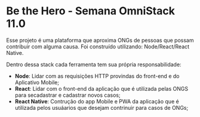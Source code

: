 # Be the Hero - Semana OmniStack 11.0

Esse projeto é uma plataforma que aproxima ONGs de pessoas que possam contribuir com alguma causa. Foi construído utilizando: Node/React/React Native.

Dentro dessa stack cada ferramenta tem sua própria responsabilidade:

- **Node**: Lidar com as requisições HTTP provindas do front-end e do Aplicativo Mobile;
- **React**: Lidar com o front-end da aplicação que é utilizada pelas ONGS para secadastrar e cadastrar novos casos;
- **React Native**: Contrução do app Mobile e PWA da aplicação que é utilizada pelos usuáarios que desejam contrinuir para casos de ONGs;

